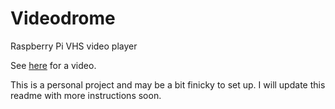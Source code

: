 # Videodrome

Raspberry Pi VHS video player

See [here](https://www.maxhaesslein.de/visual/objects/videodrome/) for a video.

This is a personal project and may be a bit finicky to set up. I will update this readme with more instructions soon.

